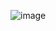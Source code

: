 ![image](https://github.com/stefantaga24/mcqgen/assets/145774127/0ddc9c8b-114d-41a5-898f-2989c6d5e295)
